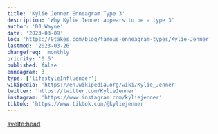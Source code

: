 ```yaml
---
title: 'Kylie Jenner Enneagram Type 3'
description: 'Why Kylie Jenner appears to be a type 3'
author: 'DJ Wayne'
date: '2023-03-09'
loc: 'https://9takes.com/blog/famous-enneagram-types/Kylie-Jenner'
lastmod: '2023-03-26'
changefreq: 'monthly'
priority: '0.6'
published: false
enneagram: 3
type: ['lifestyleInfluencer']
wikipedia: 'https://en.wikipedia.org/wiki/Kylie_Jenner'
twitter: 'https://twitter.com/KylieJenner'
instagram: 'https://www.instagram.com/kyliejenner'
tiktok: 'https://www.tiktok.com/@kyliejenner'
---
```


<!-- Notes: I could see her as a 6 or 9-- she's not as out there as her sisters and seems to like being in her space, more introverted, never controversial unless her mom is promoting it. -->

<svelte:head>

  <!-- <meta property="og:image" content="https://9takes.com/types/3s/Kylie-Jenner.webp" /> -->
  <link rel="canonical" href="https://9takes.com/blog/famous-enneagram-types/Kylie-Jenner">
</svelte:head>
<!-- <script>
	import  PopCard  from "../../../lib/components/atoms/PopCard.svelte";
</script>
<div
	style="display: flex;
    justify-content: center;
    margin: 1rem 0;
	"
>
	<PopCard
		image={`/types/7s/${'Kylie-Jenner'}.webp`}
		showIcon={false}
		text="Kylie Jenner"
		subtext=""
	/>
</div> -->

<p class="firstLetter"></p>
